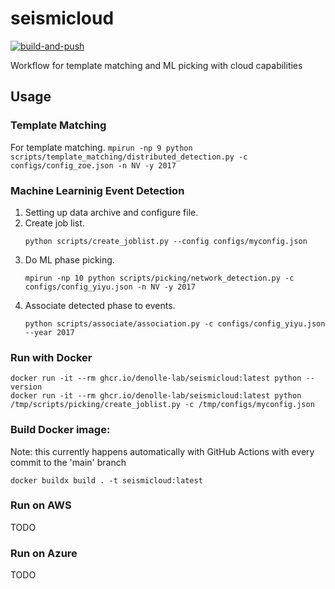 # seismicloud
[![build-and-push](https://github.com/Denolle-Lab/seismicloud/actions/workflows/docker.yml/badge.svg)](https://github.com/Denolle-Lab/seismicloud/actions/workflows/docker.yml)

Workflow for template matching and ML picking with cloud capabilities


## Usage

### Template Matching
For template matching.
    ```
    mpirun -np 9 python scripts/template_matching/distributed_detection.py -c configs/config_zoe.json -n NV -y 2017
    ```

### Machine Learninig Event Detection
1. Setting up data archive and configure file.
2. Create job list.
    ```
    python scripts/create_joblist.py --config configs/myconfig.json
    ```
3. Do ML phase picking.
    ```
    mpirun -np 10 python scripts/picking/network_detection.py -c configs/config_yiyu.json -n NV -y 2017
    ```
4. Associate detected phase to events.
    ```
    python scripts/associate/association.py -c configs/config_yiyu.json --year 2017
    ```

### Run with Docker
```
docker run -it --rm ghcr.io/denolle-lab/seismicloud:latest python --version
docker run -it --rm ghcr.io/denolle-lab/seismicloud:latest python /tmp/scripts/picking/create_joblist.py -c /tmp/configs/myconfig.json
```


### Build Docker image:
Note: this currently happens automatically with GitHub Actions with every commit to the 'main' branch
```
docker buildx build . -t seismicloud:latest
```

### Run on AWS

TODO

### Run on Azure

TODO
